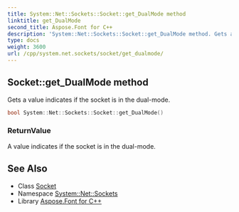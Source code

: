 ```yaml
---
title: System::Net::Sockets::Socket::get_DualMode method
linktitle: get_DualMode
second_title: Aspose.Font for C++
description: 'System::Net::Sockets::Socket::get_DualMode method. Gets a value indicates if the socket is in the dual-mode in C++.'
type: docs
weight: 3600
url: /cpp/system.net.sockets/socket/get_dualmode/
---
```

## Socket::get_DualMode method


Gets a value indicates if the socket is in the dual-mode.

```cpp
bool System::Net::Sockets::Socket::get_DualMode()
```


### ReturnValue

A value indicates if the socket is in the dual-mode.

## See Also

* Class [Socket](../)
* Namespace [System::Net::Sockets](../../)
* Library [Aspose.Font for C++](../../../)
